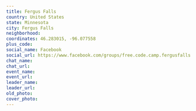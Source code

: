 ```yaml
---
title: Fergus Falls
country: United States
state: Minnesota
city: Fergus Falls
neighborhood: 
coordinates: 46.283015, -96.077558
plus_code:
social_name: Facebook
social_url: https://www.facebook.com/groups/free.code.camp.fergusfalls
chat_name:
chat_url:
event_name:
event_url:
leader_name:
leader_url:
old_photo: 
cover_photo:
---
```

